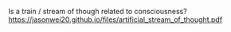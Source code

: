 Is a train / stream of though related to consciousness?
https://jasonwei20.github.io/files/artificial_stream_of_thought.pdf